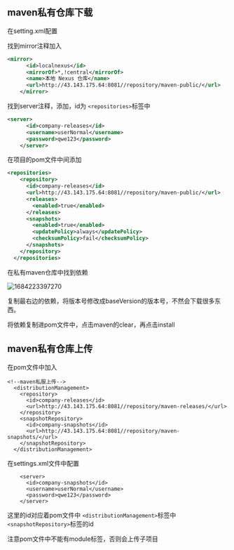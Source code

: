 ## maven私有仓库下载

在setting.xml配置

找到mirror注释加入

```xml
<mirror>
      <id>localnexus</id>
      <mirrorOf>*,!central</mirrorOf>
      <name>本地 Nexus 仓库</name>
      <url>http://43.143.175.64:8081//repository/maven-public/</url>
    </mirror>
```

找到server注释，添加，id为 `<repositories>`标签中

```xml
<server>
      <id>company-releases</id>
      <username>userNormal</username>
      <password>qwe123</password>
    </server>
```

在项目的pom文件中间添加

```xml
<repositories>
    <repository>
      <id>company-releases</id>
      <url>http://43.143.175.64:8081//repository/maven-public/</url>
      <releases>
        <enabled>true</enabled>
      </releases>
      <snapshots>
        <enabled>true</enabled>
        <updatePolicy>always</updatePolicy>
        <checksumPolicy>fail</checksumPolicy>
      </snapshots>
    </repository>
  </repositories>
```

在私有maven仓库中找到依赖

![1684223397270](image/maven连接私有仓库/1684223397270.png)

复制最右边的依赖，将版本号修改成baseVersion的版本号，不然会下载很多东西。

将依赖复制进pom文件中，点击maven的clear，再点击install

## maven私有仓库上传

在pom文件中加入

```
<!--maven私服上传-->
  <distributionManagement>
    <repository>
      <id>company-releases</id>
      <url>http://43.143.175.64:8081//repository/maven-releases/</url>
    </repository>
    <snapshotRepository>
      <id>company-snapshots</id>
      <url>http://43.143.175.64:8081//repository/maven-snapshots/</url>
    </snapshotRepository>
  </distributionManagement>
```

在settings.xml文件中配置

```
    <server>
      <id>company-snapshots</id>
      <username>userNormal</username>
      <password>qwe123</password>
    </server>
```

这里的id对应着pom文件中 `<distributionManagement>`标签中 `<snapshotRepository>`标签的id

注意pom文件中不能有module标签，否则会上传子项目
